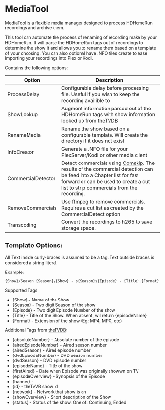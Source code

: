 # MediaTool
MediaTool is a flexible media manager designed to process HDHomeRun recordings and archive them.

This tool can automate the process of renaming of recording make by your HDHomeRun. It will parse the HDHomeRun tags out of recordings to determine the show it and allows you to rename them based on a template of your choosing. You can also optional have .NFO files create to ease importing your recordings into Plex or Kodi.



Contains the following options:

Option | Description
------------ | -------------
ProcessDelay | Configurable delay before processing file. Useful if you wish to keep the recording availible to 
ShowLookup | Augment information parsed out of the HDHomeRun tags with show information looked up from [theTVDB](https://www.thetvdb.com/)
RenameMedia | Rename the show based on a configurable template. Will create the directory if it does not exist
InfoCreator | Generate a .NFO file for your PlexServer/Kodi or other media client
CommercialDetector | Detect commercials using [Comskip](https://github.com/erikkaashoek/Comskip). The results of the commercial detection can be feed into a Chapter list for fast forward or can be used to create a cut list to strip commercials from the recording.  
RemoveCommercials | Use [ffmpeg](https://ffmpeg.org/) to remove commercials. Requires a cut list as created by the CommercialDetect option 
Transcoding | Convert the recordings to h265 to save storage space.   


Template Options:
-----------
All Text inside curly-braces is assumed to be a tag. Text outside braces is considered a string literal.

Example:

`{Show}/Season {Season}/{Show} - s{Season}s{Episode} - {Title}.{Format}`

Supported Tags
- {Show} - Name of the Show
- {Season} - Two digit Season of the show
- {Episode} - Two digit Episode Number of the show
- {Title} - Title of the Show. When absent, wil return {episodeName}
- {Format} - Extension of the show (Eg: MP4, MPG, etc)

Additional Tags from [theTVDB](https://www.thetvdb.com/):
- {absoluteNumber} - Absolute number of the episode
- {airedEpisodeNumber} - Aired season number
- {airedSeason} - Aired episode number
- {dvdEpisodeNumber} - DVD season number
- {dvdSeason} - DVD episode number
- {episodeName} - Title of the show
- {firstAired} - Date when Episode was originally showwn on TV
- {episodeOverview} - Synopsis of the Episode
- {banner} -
- {id} - theTvVB show Id
- {network} - Network that show is on
- {showOverview} - Short description of the Show
- {status} - Status of the show. One of: Continuing, Ended
